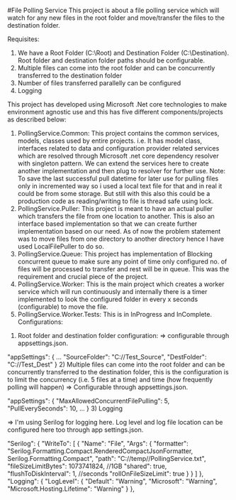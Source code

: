 #File Polling Service
This project is about a file polling service which will watch for any new files in the root folder and
move/transfer the files to the destination folder.

Requisites:
1) We have a Root Folder (C:\Root) and Destination Folder (C:\Destination).
Root folder and destination folder paths should be configurable.
2) Multiple files can come into the root folder and can be concurrently transferred
to the destination folder
3) Number of files transferred parallelly can be configured
4) Logging

This project has developed using Microsoft .Net core technologies to make environment agnostic use and this has five different components/projects as described below:
1. PollingService.Common: This project contains the common services, models, classes used by entire projects. i.e. It has model class, interfaces related to data and configuration provider related services which are resolved through Microsoft .net core dependency resolver with singleton pattern. We can extend the services here to create another implementation and then plug to resolver for further use.
Note: To save the last successful pull datetime for later use for pulling files only in incremented way so i used a local text file for that and in real it could be from some storage. But still with this also this could be a production code as reading/writing to file is thread safe using lock.  
2. PollingService.Puller: This project is meant to have an actual puller which transfers the file from one location to another. This is also an interface based implementation so that we can create further implementation based on our need. As of now the problem statement was to move files from one directory to another directory hence I have used LocalFilePuller to do so.
3. PollingService.Queue: This project has implementation of Blocking concurrent queue to make sure any point of time only configured no. of files will be processed to transfer and rest will be in queue. This was the requirement and crucial piece of the project.
4. PollingService.Worker: This is the main project which creates a worker service which will run continuously and internally there is a timer implemented to look the configured folder in every x seconds (configurable) to move the file.
5. PollingService.Worker.Tests: This is in InProgress and InComplete.
Configurations:
1) Root folder and destination folder configuration:
 => configurable through appsettings.json.

 "appSettings": {
    ...
    "SourceFolder": "C://Test_Source",
    "DestFolder": "C://Test_Dest"
  }
2) Multiple files can come into the root folder and can be concurrently transferred to the destination folder, this is the configuration is to limit the concurrency (i.e. 5 files at a time) and time (how frequently polling will happen)
=> Configurable through appsettings.json.

 "appSettings": {
    "MaxAllowedConcurrentFilePulling": 5,
    "PullEverySeconds": 10,
     ...
  }
3) Logging

=> I'm using Serilog for logging here. Log level and log file location can be configured here too through app settings.json.

"Serilog": {
    "WriteTo": [
      {
        "Name": "File",
        "Args": {
          "formatter": "Serilog.Formatting.Compact.RenderedCompactJsonFormatter, Serilog.Formatting.Compact",
          "path": "C://temp//PollingService.txt",
          "fileSizeLimitBytes": 1073741824, //1GB
          "shared": true,
          "flushToDiskInterval": 1, //seconds
          "rollOnFileSizeLimit": true
        }
      }
    ]
  },
  "Logging": {
    "LogLevel": {
      "Default": "Warning",
      "Microsoft": "Warning",
      "Microsoft.Hosting.Lifetime": "Warning"
    }
  },
